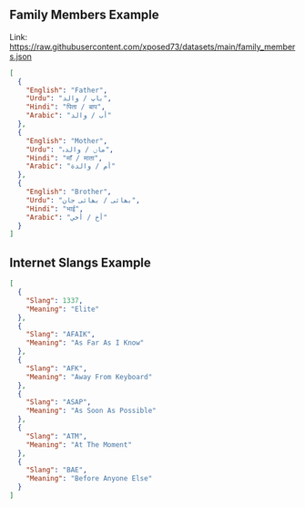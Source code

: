 ## Family Members Example

Link: https://raw.githubusercontent.com/xposed73/datasets/main/family_members.json

```json
[
  {
    "English": "Father",
    "Urdu": "باپ / والد",
    "Hindi": "पिता / बाप",
    "Arabic": "أب / والد"
  },
  {
    "English": "Mother",
    "Urdu": "ماں / والدہ",
    "Hindi": "माँ / माता",
    "Arabic": "أم / والدة"
  },
  {
    "English": "Brother",
    "Urdu": "بھائی / بھائی جان",
    "Hindi": "भाई",
    "Arabic": "أخ / أخي"
  }
]
```

## Internet Slangs Example

```json
[
  {
    "Slang": 1337,
    "Meaning": "Elite"
  },
  {
    "Slang": "AFAIK",
    "Meaning": "As Far As I Know"
  },
  {
    "Slang": "AFK",
    "Meaning": "Away From Keyboard"
  },
  {
    "Slang": "ASAP",
    "Meaning": "As Soon As Possible"
  },
  {
    "Slang": "ATM",
    "Meaning": "At The Moment"
  },
  {
    "Slang": "BAE",
    "Meaning": "Before Anyone Else"
  }
]
```
